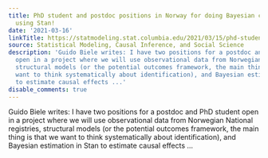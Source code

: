 ```yaml
---
title: PhD student and postdoc positions in Norway for doing Bayesian causal inference
  using Stan!
date: '2021-03-16'
linkTitle: https://statmodeling.stat.columbia.edu/2021/03/15/phd-student-and-postdoc-positions-in-norway-for-doing-bayesian-causal-inference-using-stan/
source: Statistical Modeling, Causal Inference, and Social Science
description: 'Guido Biele writes: I have two positions for a postdoc and PhD student
  open in a project where we will use observational data from Norwegian National registries,
  structural models (or the potential outcomes framework, the main thing is that we
  want to think systematically about identification), and Bayesian estimation in Stan
  to estimate causal effects ...'
disable_comments: true
---
```

Guido Biele writes: I have two positions for a postdoc and PhD student open in a project where we will use observational data from Norwegian National registries, structural models (or the potential outcomes framework, the main thing is that we want to think systematically about identification), and Bayesian estimation in Stan to estimate causal effects ...